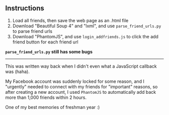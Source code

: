 ## Instructions

1. Load all friends, then save the web page as an .html file
2. Download "Beautiful Soup 4" and "lxml", and use `parse_friend_urls.py` to parse friend urls
3. Download "PhantomJS", and use `login_addfriends.js` to click the add friend button for each friend url

**`parse_friend_urls.py` still has some bugs**

---

This was written way back when I didn't even what a JavaScript callback was (haha).

My Facebook account was suddenly locked for some reason, and I "urgently" needed to connect with my friends for "important" reasons, so after creating a new account, I used `PhantomJS` to automatically add back more than 1,000 friends within 2 hours.

One of my best memories of freshman year :)

